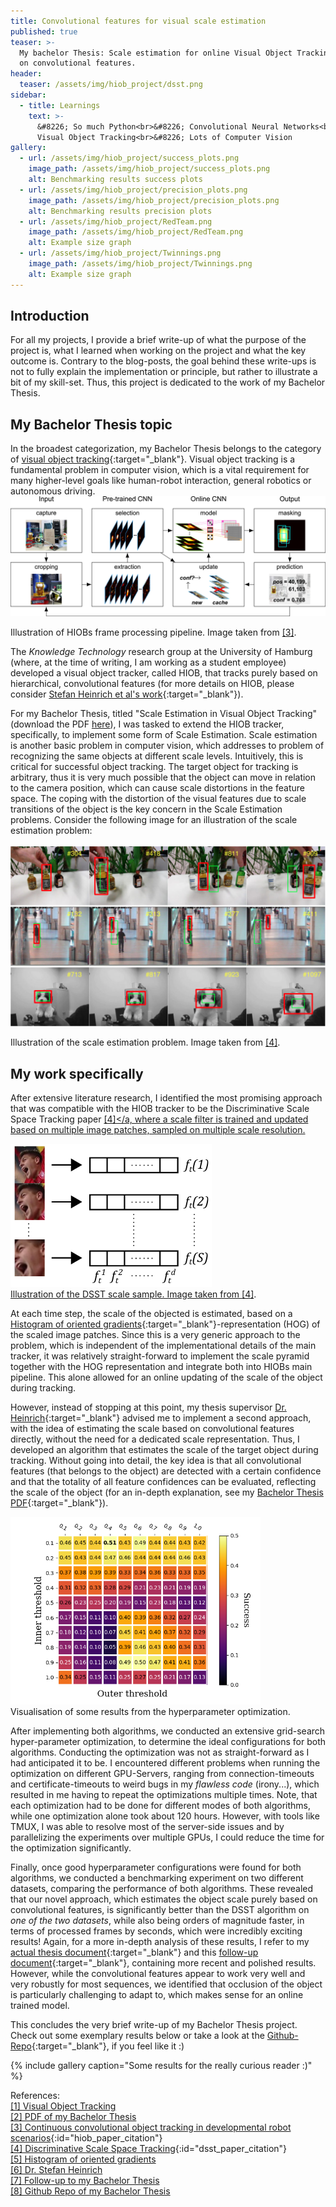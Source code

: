 ```yaml
---
title: Convolutional features for visual scale estimation
published: true
teaser: >-
  My bachelor Thesis: Scale estimation for online Visual Object Tracking based
  on convolutional features.
header:
  teaser: /assets/img/hiob_project/dsst.png
sidebar:
  - title: Learnings
    text: >-
      &#8226; So much Python<br>&#8226; Convolutional Neural Networks<br>&#8226;
      Visual Object Tracking<br>&#8226; Lots of Computer Vision
gallery:
  - url: /assets/img/hiob_project/success_plots.png
    image_path: /assets/img/hiob_project/success_plots.png
    alt: Benchmarking results success plots
  - url: /assets/img/hiob_project/precision_plots.png
    image_path: /assets/img/hiob_project/precision_plots.png
    alt: Benchmarking results precision plots
  - url: /assets/img/hiob_project/RedTeam.png
    image_path: /assets/img/hiob_project/RedTeam.png
    alt: Example size graph
  - url: /assets/img/hiob_project/Twinnings.png
    image_path: /assets/img/hiob_project/Twinnings.png
    alt: Example size graph
---
```


## Introduction

For all my projects, I provide a brief write-up of what the purpose of the project is, what I learned when working on the project and what the key outcome is. Contrary to the blog-posts, the goal behind these write-ups is not to fully explain the implementation or principle, but rather to illustrate a bit of my skill-set. Thus, this project is dedicated to the work of my Bachelor Thesis.

## My Bachelor Thesis topic

In the broadest categorization, my Bachelor Thesis belongs to the category of [visual object tracking](https://liu.se/en/article/visuell-objektfoljning){:target="_blank"}. Visual object tracking is a fundamental problem in computer vision, which is a vital requirement for many higher-level goals like human-robot interaction, general robotics or autonomous driving. ![HIOB schematic view](/assets/img/hiob_project/hiob_2.jpg)
<figcaption>Illustration of HIOBs frame processing pipeline. Image taken from <a href="#hiob_paper_citation">[3]</a>.</figcaption>

The _Knowledge Technology_ research group at the University of Hamburg (where, at the time of writing, I am working as a student employee) developed a visual object tracker, called HIOB, that tracks purely based on hierarchical, convolutional features (for more details on HIOB, please consider [Stefan Heinrich et al's work](https://www.sciencedirect.com/science/article/pii/S0925231219301523){:target="_blank"}).

For my Bachelor Thesis, titled "Scale Estimation in Visual Object Tracking" (download the PDF [here](/assets/img/hiob_project/FinnRietzBscThesis.pdf)), I was tasked to extend the HIOB tracker, specifically, to implement some form of Scale Estimation. Scale estimation is another basic problem in computer vision, which addresses to problem of recognizing the same objects at different scale levels. Intuitively, this is critical for successful object tracking. The target object for tracking is arbitrary, thus it is very much possible that the object can move in relation to the camera position, which can cause scale distortions in the feature space. The coping with the distortion of the visual features due to scale transitions of the object is the key concern in the Scale Estimation problems. Consider the following image for an illustration of the scale estimation problem:<br><br>
![Illustration of scale estimation problem](/assets/img/hiob_project/dsst.png)
<figcaption>Illustration of the scale estimation problem. Image taken from <a href="#dsst_paper_citation">[4]</a>.</figcaption>

## My work specifically

After extensive literature research, I identified the most promising approach that was compatible with the HIOB tracker to be the Discriminative Scale Space Tracking paper <a href="#dsst_paper_citation">[4]</a, where a scale filter is trained and updated based on multiple image patches, sampled on multiple scale resolution.

<img class="align-left" src="/assets/img/hiob_project/dsst_sample.png" />
<figcaption>Illustration of the DSST scale sample. Image taken from <a href="#dsst_paper_citation">[4]</a>.</figcaption>

At each time step, the scale of the objected is estimated, based on a [Histogram of oriented gradients](https://de.wikipedia.org/wiki/Histogram_of_oriented_gradients){:target="_blank"}-representation (HOG) of the scaled image patches. Since this is a very generic approach to the problem, which is independent of the implementational details of the main tracker, it was relatively straight-forward to implement the scale pyramid together with the HOG representation and integrate both into HIOBs main pipeline. This alone allowed for an online updating of the scale of the object during tracking.

However, instead of stopping at this point, my thesis supervisor [Dr. Heinrich](https://www.inf.uni-hamburg.de/en/inst/ab/wtm/people/heinrich.html){:target="_blank"} advised me to implement a second approach, with the idea of estimating the scale based on convolutional features directly, without the need for a dedicated scale representation. Thus, I developed an algorithm that estimates the scale of the target object during tracking. Without going into detail, the key idea is that all convolutional features (that belongs to the object) are detected with a certain confidence and that the totality of all feature confidences can be evaluated, reflecting the scale of the object (for an in-depth explanation, see my [Bachelor Thesis PDF](/assets/img/hiob_project/FinnRietzBscThesis.pdf){:target="_blank"}).

<img class="align-right" src="/assets/img/hiob_project/heatmap.png" style="width:400px"/>
<figcaption>Visualisation of some results from the hyperparameter optimization.</figcaption>

After implementing both algorithms, we conducted an extensive grid-search hyper-parameter optimization, to determine the ideal configurations for both algorithms. Conducting the optimization was not as straight-forward as I had anticipated it to be. I encountered different problems when running the optimization on different GPU-Servers, ranging from connection-timeouts and certificate-timeouts to weird bugs in my _flawless code_ (irony...), which resulted in me having to repeat the optimizations multiple times. Note, that each optimization had to be done for different modes of both algorithms, while one optimization alone took about 120 hours. However, with tools like TMUX, I was able to resolve most of the server-side issues and by parallelizing the experiments over multiple GPUs, I could reduce the time for the optimization significantly.

Finally, once good hyperparameter configurations were found for both algorithms, we conducted a benchmarking experiment on two different datasets, comparing the performance of both algorithms. These revealed that our novel approach, which estimates the object scale purely based on convolutional features, is significantly better than the DSST algorithm on *one of the two datasets*, while also being orders of magnitude faster, in terms of processed frames by seconds, which were incredibly exciting results! Again, for a more in-depth analysis of these results, I refer to my [actual thesis document](/assets/img/hiob_project/FinnRietzBscThesis.pdf){:target="_blank"} and this [follow-up document](/assets/img/hiob_project/FinnRietzBscThesisAddendum.pdf){:target="_blank"}, containing more recent and polished results. However, while the convolutional features appear to work very well and very robustly for most sequences, we identified that occlusion of the object is particularly challenging to adapt to, which makes sense for an online trained model.

This concludes the very brief write-up of my Bachelor Thesis project. Check out some exemplary results below or take a look at the [Github-Repo](https://github.com/frietz58/se_hiob){:target="_blank"}, if you feel like it :)

{% include gallery caption="Some results for the really curious reader :)" %}

References:<br>
[[1] Visual Object Tracking](https://liu.se/en/article/visuell-objektfoljning)<br>
[[2] PDF of my Bachelor Thesis](/assets/img/hiob_project/FinnRietzBscThesis.pdf)<br>
[[3] Continuous convolutional object tracking in developmental robot scenarios](https://www.sciencedirect.com/science/article/pii/S0925231219301523){:id="hiob_paper_citation"}<br>
[[4] Discriminative Scale Space Tracking](https://arxiv.org/pdf/1609.06141.pdf){:id="dsst_paper_citation"}<br>
[[5] Histogram of oriented gradients](https://de.wikipedia.org/wiki/Histogram_of_oriented_gradients)<br>
[[6] Dr. Stefan Heinrich](https://www.inf.uni-hamburg.de/en/inst/ab/wtm/people/heinrich.html)<br>
[[7] Follow-up to my Bachelor Thesis](/assets/img/hiob_project/FinnRietzBscThesisAddendum.pdf)<br>
[[8] Github Repo of my Bachelor Thesis](https://github.com/frietz58/se_hiob)<br>
